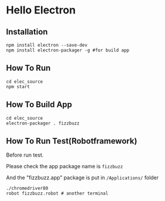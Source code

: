 # Hello Electron

## Installation

``` shell script
npm install electron --save-dev
npm install electron-packager -g #for build app
```

## How To Run

``` shell script
cd elec_source
npm start
```

## How To Build App

``` shell script
cd elec_source
electron-packager . fizzbuzz
```

## How To Run Test(Robotframework)

Before run test.

Please check the app package name is `fizzbuzz`

And the "fizzbuzz.app" package is put in `/Applications/` folder

``` shell script
./chromedriver80
robot fizzbuzz.robot # another terminal
```
